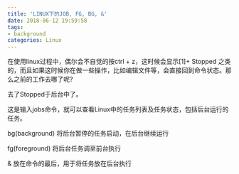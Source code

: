 ```yaml
---
title: 'LINUX下的JOB, FG, BG, &'
date: 2018-06-12 19:59:58
tags:
- background
categories: Linux
---
```


在使用linux过程中，偶尔会不自觉的按ctrl + z，这时候会显示[1]+ Stopped 之类的，而且如果这时候你在做一些操作，比如编辑文件等，会直接回到命令状态。那么之前的工作去哪了呢?
<!-- more -->

去了Stopped于后台中了。

这是输入jobs命令，就可以查看Linux中的任务列表及任务状态，包括后台运行的任务。

bg(background) 将后台暂停的任务启动，在后台继续运行

fg(foreground) 将后台任务调至前台执行

& 放在命令的最后，用于将任务放在后台执行
